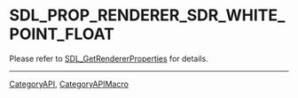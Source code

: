# SDL_PROP_RENDERER_SDR_WHITE_POINT_FLOAT

Please refer to [SDL_GetRendererProperties](SDL_GetRendererProperties) for details.

----
[CategoryAPI](CategoryAPI), [CategoryAPIMacro](CategoryAPIMacro)

